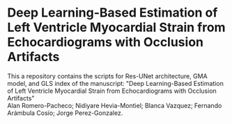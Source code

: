 # Deep Learning-Based Estimation of Left Ventricle Myocardial Strain from Echocardiograms with Occlusion Artifacts <br/>
This a repository contains the scripts for Res-UNet architecture, GMA model, and GLS index of the manuscript: "Deep Learning-Based Estimation of Left Ventricle Myocardial Strain from Echocardiograms with Occlusion Artifacts"<br/>
Alan Romero-Pacheco; Nidiyare Hevia-Montiel;  Blanca Vazquez; Fernando Arámbula Cosío; Jorge Perez-Gonzalez.<br/>
